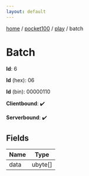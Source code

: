 ```yaml
---
layout: default
---
```


[home](/)  /  [pocket100](/protocol/pocket100)  /  [play](/protocol/pocket100/play)  /  batch

# Batch

**Id**: 6

**Id** (hex): 06

**Id** (bin): 00000110

**Clientbound**: ✔️

**Serverbound**: ✔️

## Fields

Name | Type
---|---
data | ubyte[]

